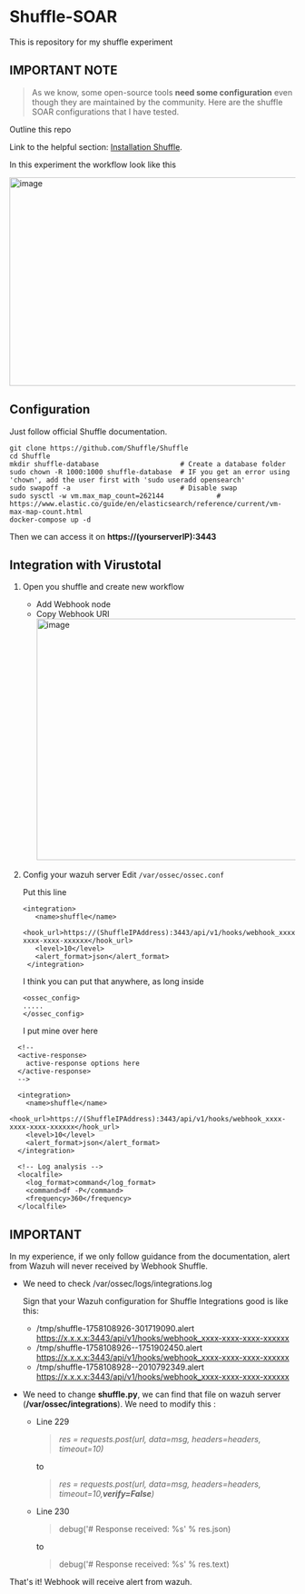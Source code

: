 # Shuffle-SOAR

This is repository for my shuffle experiment

## IMPORTANT NOTE
> As we know, some open-source tools **need some configuration** even though they are maintained by the community.
Here are the shuffle SOAR configurations that I have tested.


Outline this repo

Link to the helpful section: [Installation Shuffle](/Wazuh-Integration.md).


In this experiment the workflow look like this

<img width="953" height="367" alt="image" src="https://github.com/user-attachments/assets/a09de894-2ae4-474a-b17c-f27bc9c3e274" />

## Configuration 
Just follow official Shuffle documentation.
```
git clone https://github.com/Shuffle/Shuffle
cd Shuffle
mkdir shuffle-database                    # Create a database folder
sudo chown -R 1000:1000 shuffle-database  # IF you get an error using 'chown', add the user first with 'sudo useradd opensearch'
sudo swapoff -a                           # Disable swap
sudo sysctl -w vm.max_map_count=262144             # https://www.elastic.co/guide/en/elasticsearch/reference/current/vm-max-map-count.html
docker-compose up -d
```
Then we can access it on **https://(yourserverIP):3443**


## Integration with Virustotal

1. Open you shuffle and create new workflow
   - Add Webhook node
   - Copy Webhook URI
     <img width="1557" height="425" alt="image" src="https://github.com/user-attachments/assets/355457d1-63b2-4857-b64d-d2847fb4ae64" />

2. Config your wazuh server
   Edit
   ```/var/ossec/ossec.conf```

   Put this line
   ```
   <integration>
      <name>shuffle</name>
      <hook_url>https://(ShuffleIPAddress):3443/api/v1/hooks/webhook_xxxx-xxxx-xxxx-xxxxxx</hook_url>
      <level>10</level>
      <alert_format>json</alert_format>
    </integration>
   ```

   I think you can put that anywhere, as long inside
   ```
   <ossec_config>
   .....
   </ossec_config>
   ```

   I put mine over here
```
  <!--
  <active-response>
    active-response options here
  </active-response>
  -->

  <integration>
    <name>shuffle</name>
    <hook_url>https://(ShuffleIPAddress):3443/api/v1/hooks/webhook_xxxx-xxxx-xxxx-xxxxxx</hook_url>
    <level>10</level>
    <alert_format>json</alert_format>
  </integration>

  <!-- Log analysis -->
  <localfile>
    <log_format>command</log_format>
    <command>df -P</command>
    <frequency>360</frequency>
  </localfile>
```

## IMPORTANT
In my experience, if we only follow guidance from the documentation, alert from Wazuh will never received by Webhook Shuffle.
- We need to check /var/ossec/logs/integrations.log

  Sign that your Wazuh configuration for Shuffle Integrations good is like this:
  - /tmp/shuffle-1758108926-301719090.alert  https://x.x.x.x:3443/api/v1/hooks/webhook_xxxx-xxxx-xxxx-xxxxxx
  - /tmp/shuffle-1758108926--1751902450.alert  https://x.x.x.x:3443/api/v1/hooks/webhook_xxxx-xxxx-xxxx-xxxxxx
  - /tmp/shuffle-1758108928--2010792349.alert  https://x.x.x.x:3443/api/v1/hooks/webhook_xxxx-xxxx-xxxx-xxxxxx

- We need to change **shuffle.py**, we can find that file on wazuh server (**/var/ossec/integrations**). We need to modify this :
  - Line 229
  
    > _res = requests.post(url, data=msg, headers=headers, timeout=10)_
  
    to
  
    > _res = requests.post(url, data=msg, headers=headers, timeout=10,**verify=False**)_

  - Line 230
 
    > debug('# Response received: %s' % res.json)

    to

    > debug('# Response received: %s' % res.text)
  
That's it! Webhook will receive alert from wazuh.
